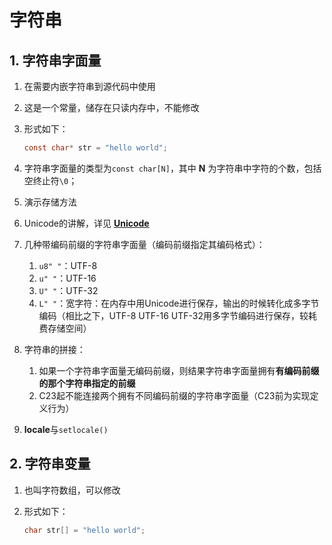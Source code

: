 # 字符串

## 1. 字符串字面量

1. 在需要内嵌字符串到源代码中使用

2. 这是一个常量，储存在只读内存中，不能修改

3. 形式如下：

   ```c
   const char* str = "hello world";
   ```

4. 字符串字面量的类型为`const char[N]`，其中 **N** 为字符串中字符的个数，包括空终止符`\0`；
5. 演示存储方法
6. Unicode的讲解，详见 **[Unicode](../番外/2_Unicode.md)**
7. 几种带编码前缀的字符串字面量（编码前缀指定其编码格式）：
   1. `u8" "`：UTF-8
   2. `u" "`：UTF-16
   3. `U" "`：UTF-32
   4. `L" "`：宽字符：在内存中用Unicode进行保存，输出的时候转化成多字节编码（相比之下，UTF-8 UTF-16
       UTF-32用多字节编码进行保存，较耗费存储空间）

8. 字符串的拼接：
   1. 如果一个字符串字面量无编码前缀，则结果字符串字面量拥有**有编码前缀的那个字符串指定的前缀**
   2. C23起不能连接两个拥有不同编码前缀的字符串字面量（C23前为实现定义行为）

9. **locale**与`setlocale()`

## 2. 字符串变量

1. 也叫字符数组，可以修改

2. 形式如下：

   ```c
   char str[] = "hello world";
   ```

